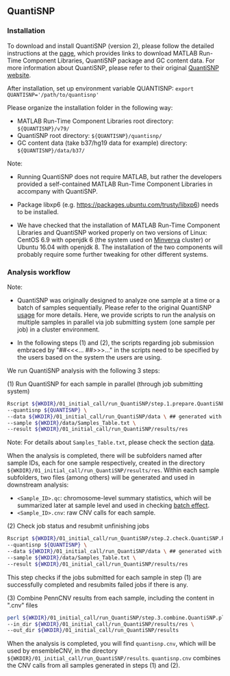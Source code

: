 ## QuantiSNP

### Installation

To download and install QuantiSNP (version 2), please follow the detailed instructions at the [page](https://sites.google.com/site/quantisnp/downloads), which provides links to download MATLAB Run-Time Component Libraries, QuantiSNP package and GC content data. For more information about QuantiSNP, please refer to their original [QuantiSNP website](https://sites.google.com/site/quantisnp/home).

After installation, set up environment variable QUANTISNP: `export QUANTISNP='/path/to/quantisnp'`

Please organize the installation folder in the following way:

- MATLAB Run-Time Component Libraries root directory: `${QUANTISNP}/v79/`
- QuantiSNP root directory: `${QUANTISNP}/quantisnp/`
- GC content data (take b37/hg19 data for example) directory: `${QUANTISNP}/data/b37/`

Note:

- Running QuantiSNP does not require MATLAB, but rather the developers provided a self-contained MATLAB Run-Time Component Libraries in accompany with QuantiSNP.

- Package libxp6 (e.g. https://packages.ubuntu.com/trusty/libxp6) needs to be installed.

- We have checked that the installation of MATLAB Run-Time Component Libraries and QuantiSNP worked properly on two versions of Linux: CentOS 6.9 with openjdk 6 (the system used on [Minverva](https://hpc.mssm.edu/) cluster) or Ubuntu 16.04 with openjdk 8. The installation of the two components will probably require some further tweaking for other different systems.

### Analysis workflow

Note: 

- QuantiSNP was originally designed to analyze one sample at a time or a batch of samples sequentially. Please refer to the original QuantiSNP [usage](https://sites.google.com/site/quantisnp/howto) for more details. Here, we provide scripts to run the analysis on multiple samples in parallel via job submitting system (one sample per job) in a cluster environment. 

- In the following steps (1) and (2), the scripts regarding job submission embraced by "##<<<... ##>>>..." in the scripts need to be specified by the users based on the system the users are using.

We run QuantiSNP analysis with the following 3 steps:

(1) Run QuantiSNP for each sample in parallel (through job submitting system)
```sh
Rscript ${WKDIR}/01_initial_call/run_QuantiSNP/step.1.prepare.QuantiSNP.R \
--quantisnp ${QUANTISNP} \
--data ${WKDIR}/01_initial_call/run_QuantiSNP/data \ ## generated with finalreport_to_QuantiSNP.pl
--sample ${WKDIR}/data/Samples_Table.txt \
--result ${WKDIR}/01_initial_call/run_QuantiSNP/results/res
```
Note: For details about `Samples_Table.txt`, please check the section [data](https://github.com/HaoKeLab/ensembleCNV#data).

When the analysis is completed, there will be subfolders named after sample IDs, each for one sample respectively, created in the directory `${WKDIR}/01_initial_call/run_QuantiSNP/results/res`. Within each sample subfolders, two files (among others) will be generated and used in downstream analysis:
- `<Sample_ID>.qc`: chromosome-level summary statistics, which will be summarized later at sample level and used in checking [batch effect](https://github.com/HaoKeLab/ensembleCNV#pca-on-summary-statistics). 
- `<Sample_ID>.cnv`: raw CNV calls for each sample.

(2) Check job status and resubmit unfinishing jobs
```sh
Rscript ${WKDIR}/01_initial_call/run_QuantiSNP/step.2.check.QuantiSNP.R \
--quantisnp ${QUANTISNP} \
--data ${WKDIR}/01_initial_call/run_QuantiSNP/data \ ## generated with finalreport_to_QuantiSNP.pl
--sample ${WKDIR}/data/Samples_Table.txt \
--result ${WKDIR}/01_initial_call/run_QuantiSNP/results/res
```
This step checks if the jobs submitted for each sample in step (1) are successfully completed and resubmits failed jobs if there is any.

(3) Combine PennCNV results from each sample, including the content in ".cnv" files
```sh
perl ${WKDIR}/01_initial_call/run_QuantiSNP/step.3.combine.QuantiSNP.pl \
--in_dir ${WKDIR}/01_initial_call/run_QuantiSNP/results/res \
--out_dir ${WKDIR}/01_initial_call/run_QuantiSNP/results
```
When the analysis is completed, you will find `quantisnp.cnv`, which will be used by ensembleCNV, in the directory `${WKDIR}/01_initial_call/run_QuantiSNP/results`. `quantisnp.cnv` combines the CNV calls from all samples generated in steps (1) and (2).
